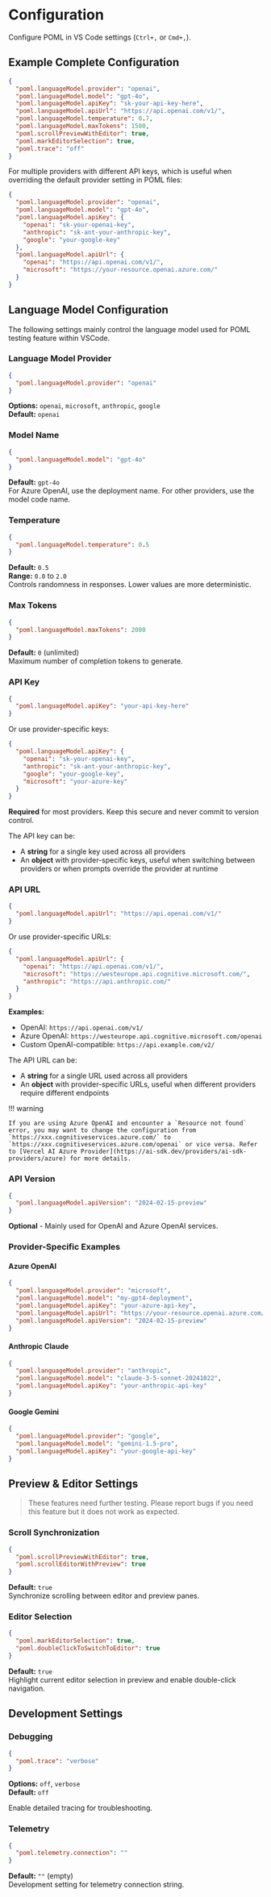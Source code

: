 # Configuration

Configure POML in VS Code settings (`Ctrl+,` or `Cmd+,`).

## Example Complete Configuration

```json
{
  "poml.languageModel.provider": "openai",
  "poml.languageModel.model": "gpt-4o",
  "poml.languageModel.apiKey": "sk-your-api-key-here",
  "poml.languageModel.apiUrl": "https://api.openai.com/v1/",
  "poml.languageModel.temperature": 0.7,
  "poml.languageModel.maxTokens": 1500,
  "poml.scrollPreviewWithEditor": true,
  "poml.markEditorSelection": true,
  "poml.trace": "off"
}
```

For multiple providers with different API keys, which is useful when overriding the default provider setting in POML files:
```json
{
  "poml.languageModel.provider": "openai",
  "poml.languageModel.model": "gpt-4o",
  "poml.languageModel.apiKey": {
    "openai": "sk-your-openai-key",
    "anthropic": "sk-ant-your-anthropic-key",
    "google": "your-google-key"
  },
  "poml.languageModel.apiUrl": {
    "openai": "https://api.openai.com/v1/",
    "microsoft": "https://your-resource.openai.azure.com/"
  }
}
```

## Language Model Configuration

The following settings mainly control the language model used for POML testing feature within VSCode.

### Language Model Provider

```json
{
  "poml.languageModel.provider": "openai"
}
```

**Options:** `openai`, `microsoft`, `anthropic`, `google`  
**Default:** `openai`

### Model Name

```json
{
  "poml.languageModel.model": "gpt-4o"
}
```
**Default:** `gpt-4o`  
For Azure OpenAI, use the deployment name. For other providers, use the model code name.

### Temperature

```json
{
  "poml.languageModel.temperature": 0.5
}
```
**Default:** `0.5`  
**Range:** `0.0` to `2.0`  
Controls randomness in responses. Lower values are more deterministic.

### Max Tokens

```json
{
  "poml.languageModel.maxTokens": 2000
}
```
**Default:** `0` (unlimited)  
Maximum number of completion tokens to generate.

### API Key

```json
{
  "poml.languageModel.apiKey": "your-api-key-here"
}
```

Or use provider-specific keys:
```json
{
  "poml.languageModel.apiKey": {
    "openai": "sk-your-openai-key",
    "anthropic": "sk-ant-your-anthropic-key",
    "google": "your-google-key",
    "microsoft": "your-azure-key"
  }
}
```

**Required** for most providers. Keep this secure and never commit to version control.

The API key can be:
- A **string** for a single key used across all providers
- An **object** with provider-specific keys, useful when switching between providers or when prompts override the provider at runtime

### API URL

```json
{
  "poml.languageModel.apiUrl": "https://api.openai.com/v1/"
}
```

Or use provider-specific URLs:
```json
{
  "poml.languageModel.apiUrl": {
    "openai": "https://api.openai.com/v1/",
    "microsoft": "https://westeurope.api.cognitive.microsoft.com/",
    "anthropic": "https://api.anthropic.com/"
  }
}
```

**Examples:**
- OpenAI: `https://api.openai.com/v1/`
- Azure OpenAI: `https://westeurope.api.cognitive.microsoft.com/openai`
- Custom OpenAI-compatible: `https://api.example.com/v2/`

The API URL can be:
- A **string** for a single URL used across all providers
- An **object** with provider-specific URLs, useful when different providers require different endpoints

!!! warning

    If you are using Azure OpenAI and encounter a `Resource not found` error, you may want to change the configuration from `https://xxx.cognitiveservices.azure.com/` to `https://xxx.cognitiveservices.azure.com/openai` or vice versa. Refer to [Vercel AI Azure Provider](https://ai-sdk.dev/providers/ai-sdk-providers/azure) for more details.

### API Version

```json
{
  "poml.languageModel.apiVersion": "2024-02-15-preview"
}
```
**Optional** - Mainly used for OpenAI and Azure OpenAI services.

### Provider-Specific Examples

#### Azure OpenAI
```json
{
  "poml.languageModel.provider": "microsoft",
  "poml.languageModel.model": "my-gpt4-deployment",
  "poml.languageModel.apiKey": "your-azure-api-key",
  "poml.languageModel.apiUrl": "https://your-resource.openai.azure.com/",
  "poml.languageModel.apiVersion": "2024-02-15-preview"
}
```

#### Anthropic Claude
```json
{
  "poml.languageModel.provider": "anthropic",
  "poml.languageModel.model": "claude-3-5-sonnet-20241022",
  "poml.languageModel.apiKey": "your-anthropic-api-key"
}
```

#### Google Gemini
```json
{
  "poml.languageModel.provider": "google",
  "poml.languageModel.model": "gemini-1.5-pro",
  "poml.languageModel.apiKey": "your-google-api-key"
}
```

## Preview & Editor Settings

> These features need further testing. Please report bugs if you need this feature but it does not work as expected.

### Scroll Synchronization

```json
{
  "poml.scrollPreviewWithEditor": true,
  "poml.scrollEditorWithPreview": true
}
```
**Default:** `true`  
Synchronize scrolling between editor and preview panes.

### Editor Selection

```json
{
  "poml.markEditorSelection": true,
  "poml.doubleClickToSwitchToEditor": true
}
```
**Default:** `true`  
Highlight current editor selection in preview and enable double-click navigation.

## Development Settings

### Debugging
```json
{
  "poml.trace": "verbose"
}
```
**Options:** `off`, `verbose`  
**Default:** `off`

Enable detailed tracing for troubleshooting.

### Telemetry

```json
{
  "poml.telemetry.connection": ""
}
```
**Default:** `""` (empty)  
Development setting for telemetry connection string.
